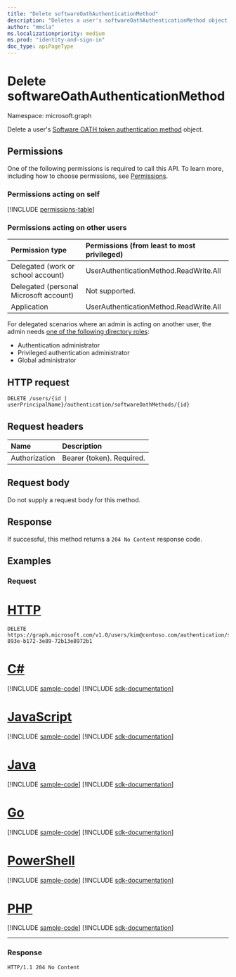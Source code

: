 ```yaml
---
title: "Delete softwareOathAuthenticationMethod"
description: "Deletes a user's softwareOathAuthenticationMethod object."
author: "mmcla"
ms.localizationpriority: medium
ms.prod: "identity-and-sign-in"
doc_type: apiPageType
---
```


# Delete softwareOathAuthenticationMethod
Namespace: microsoft.graph

Delete a user's [Software OATH token authentication method](../resources/softwareoathauthenticationmethod.md) object.

## Permissions

One of the following permissions is required to call this API. To learn more, including how to choose permissions, see [Permissions](/graph/permissions-reference).

### Permissions acting on self

<!-- { "blockType": "permissions", "name": "softwareoathauthenticationmethod_delete" } -->
[!INCLUDE [permissions-table](../includes/permissions/softwareoathauthenticationmethod-delete-permissions.md)]

### Permissions acting on other users

|Permission type      | Permissions (from least to most privileged)              |
|:---------------------------------------|:-------------------------|
| Delegated (work or school account)     | UserAuthenticationMethod.ReadWrite.All |
| Delegated (personal Microsoft account) | Not supported. |
| Application                            | UserAuthenticationMethod.ReadWrite.All |

For delegated scenarios where an admin is acting on another user, the admin needs [one of the following directory roles](/azure/active-directory/users-groups-roles/directory-assign-admin-roles#available-roles):
* Authentication administrator
* Privileged authentication administrator
* Global administrator


## HTTP request

<!-- {
  "blockType": "ignored"
}
-->
``` http
DELETE /users/{id | userPrincipalName}/authentication/softwareOathMethods/{id}
```

## Request headers
|Name|Description|
|:---|:---|
|Authorization|Bearer {token}. Required.|

## Request body
Do not supply a request body for this method.

## Response

If successful, this method returns a `204 No Content` response code.

## Examples

### Request


# [HTTP](#tab/http)
<!-- {
  "blockType": "request",
  "name": "delete_softwareoathauthenticationmethod",
  "sampleKeys": ["kim@contoso.com", "b172893e-893e-b172-3e89-72b13e8972b1"]
}
-->
``` http
DELETE https://graph.microsoft.com/v1.0/users/kim@contoso.com/authentication/softwareOathMethods/b172893e-893e-b172-3e89-72b13e8972b1
```

# [C#](#tab/csharp)
[!INCLUDE [sample-code](../includes/snippets/csharp/delete-softwareoathauthenticationmethod-csharp-snippets.md)]
[!INCLUDE [sdk-documentation](../includes/snippets/snippets-sdk-documentation-link.md)]

# [JavaScript](#tab/javascript)
[!INCLUDE [sample-code](../includes/snippets/javascript/delete-softwareoathauthenticationmethod-javascript-snippets.md)]
[!INCLUDE [sdk-documentation](../includes/snippets/snippets-sdk-documentation-link.md)]

# [Java](#tab/java)
[!INCLUDE [sample-code](../includes/snippets/java/delete-softwareoathauthenticationmethod-java-snippets.md)]
[!INCLUDE [sdk-documentation](../includes/snippets/snippets-sdk-documentation-link.md)]

# [Go](#tab/go)
[!INCLUDE [sample-code](../includes/snippets/go/delete-softwareoathauthenticationmethod-go-snippets.md)]
[!INCLUDE [sdk-documentation](../includes/snippets/snippets-sdk-documentation-link.md)]

# [PowerShell](#tab/powershell)
[!INCLUDE [sample-code](../includes/snippets/powershell/delete-softwareoathauthenticationmethod-powershell-snippets.md)]
[!INCLUDE [sdk-documentation](../includes/snippets/snippets-sdk-documentation-link.md)]

# [PHP](#tab/php)
[!INCLUDE [sample-code](../includes/snippets/php/delete-softwareoathauthenticationmethod-php-snippets.md)]
[!INCLUDE [sdk-documentation](../includes/snippets/snippets-sdk-documentation-link.md)]

---

### Response
<!-- {
  "blockType": "response",
  "truncated": true
}
-->
``` http
HTTP/1.1 204 No Content
```
